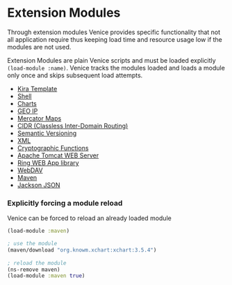 # Extension Modules

Through extension modules Venice provides specific functionality
that not all application require thus keeping load time and 
resource usage low if the modules are not used.

Extension Modules are plain Venice scripts and must be loaded 
explicitly `(load-module :name)`. Venice tracks the modules loaded
and loads a module only once and skips subsequent load attempts.

* [Kira Template](ext-kira.md)
* [Shell](ext-shell.md)
* [Charts](ext-charts.md)
* [GEO IP](ext-geoip.md)
* [Mercator Maps](ext-mercator.md)
* [CIDR (Classless Inter-Domain Routing)](ext-cidr.md)
* [Semantic Versioning](ext-semver.md)
* [XML](ext-xml.md)
* [Cryptographic Functions](ext-crypt.md)
* [Apache Tomcat WEB Server](ext-tomcat.md)
* [Ring WEB App library](ext-ring.md)
* [WebDAV](ext-webdav.md)
* [Maven](ext-maven.md)
* [Jackson JSON](ext-jackson.md)

### Explicitly forcing a module reload

Venice can be forced to reload an already loaded module

```clojure
(load-module :maven)

; use the module
(maven/download "org.knowm.xchart:xchart:3.5.4")
             
; reload the module
(ns-remove maven)
(load-module :maven true)
```

